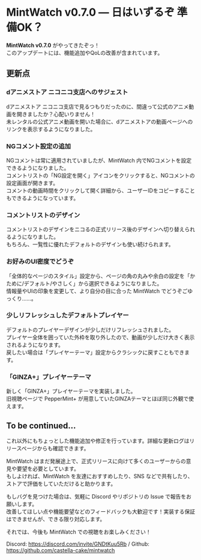 # MintWatch v0.7.0 ― 日はいずるぞ 準備OK？
**MintWatch v0.7.0** がやってきたぞっ！   
このアップデートには、機能追加やQoLの改善が含まれています。

## 更新点

### dアニメストア ニコニコ支店へのサジェスト
dアニメストア ニコニコ支店で見るつもりだったのに、間違って公式のアニメ動画を開きましたか？心配いりません！      
未レンタルの公式アニメ動画を開いた場合に、dアニメストアの動画ページへのリンクを表示するようになりました。

### NGコメント設定の追加
NGコメントは常に適用されていましたが、MintWatch 内でNGコメントを設定できるようになりました。   
コメントリストの「NG設定を開く」アイコンをクリックすると、NGコメントの設定画面が開きます。   
コメントの動画時間をクリックして開く詳細から、ユーザーIDをコピーすることもできるようになっています。

### コメントリストのデザイン
コメントリストのデザインをニコるの正式リリース後のデザインへ切り替えられるようになりました。   
もちろん、一覧性に優れたデフォルトのデザインも使い続けられます。

### お好みのUI密度でどうぞ
「全体的なページのスタイル」設定から、ページの角の丸みや余白の設定を「かために/デフォルト/やさしく」から選択できるようになりました。   
情報量やUIの印象を変更して、より自分の目に合った MintWatch でどうぞごゆっくり……。

### 少しリフレッシュしたデフォルトプレイヤー
デフォルトのプレイヤーデザインが少しだけリフレッシュされました。   
プレイヤー全体を囲っていた外枠を取り外したので、動画が少しだけ大きく表示されるようになります。   
戻したい場合は「プレイヤーテーマ」設定からクラシックに戻すこともできます。

### 「GINZA+」プレイヤーテーマ
新しく「GINZA+」プレイヤーテーマを実装しました。   
旧視聴ページで PepperMint+ が用意していたGINZAテーマとほぼ同じ外観で使えます。

## To be continued...

これ以外にもちょっとした機能追加や修正を行っています。詳細な更新ログはリリースページからも確認できます。

MintWatch はまだ発展途上で、正式リリースに向けて多くのユーザーからの意見や要望を必要としています。   
もしよければ、MintWatch を友達におすすめしたり、SNS などで共有したり、ストアで評価をしていただけると助かります。

もしバグを見つけた場合は、気軽に Discord やリポジトリの Issue で報告をお願いします。   
改善してほしい点や機能要望などのフィードバックも大歓迎です！実装する保証はできませんが、できる限り対応します。   

それでは、今後も MintWatch での視聴をお楽しみください！

Discord: https://discord.com/invite/GNDtKuu5Rb / Github: https://github.com/castella-cake/mintwatch   